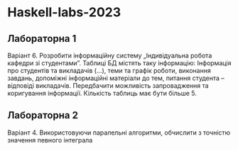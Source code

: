 # Haskell-labs-2023

## Лабораторна 1 
Варіант 6. Розробити інформаційну систему „Індивідуальна робота кафедри зі студентами”. Таблиці БД містять таку інформацію: Інформація про студентів та викладачів (...), теми та графік роботи, виконання завдань, допоміжні інформаційні матеріали до тем, питання студента – відповіді викладачів. Передбачити можливість запровадження та коригування інформації. Кількість таблиць має бути більше 5. 

## Лабораторна 2
Варіант 4. Використовуючи паралельні алгоритми, обчислити з точністю значення певного інтеграла